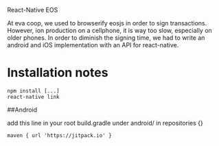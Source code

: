 React-Native EOS

At eva coop, we used to browserify eosjs in order to sign transactions. However, ion production on a cellphone, it is way too slow, especially on older phones. In order to diminish the signing time, we had to write an android and iOS implementation with an API for react-native.

# Installation notes
```
npm install [...]
react-native link
```


##Android

add this line in your root build.gradle under android/ in repositories {}
```
maven { url 'https://jitpack.io' }
```
